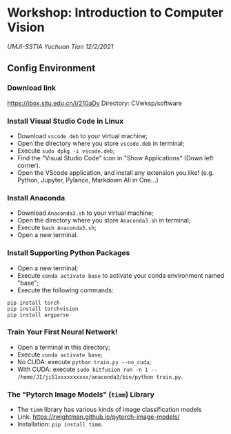 # Workshop: Introduction to Computer Vision
*UMJI-SSTIA Yuchuan Tian 12/2/2021*

## Config Environment
### Download link
https://jbox.sjtu.edu.cn/l/210aDv
Directory: CVwksp/software

### Install Visual Studio Code in Linux
- Download ```vscode.deb``` to your virtual machine;
- Open the directory where you store ```vscode.deb``` in terminal;
- Execute ```sudo dpkg -i vscode.deb```;
- Find the "Visual Studio Code" icon in "Show Applications" (Down left corner).
- Open the VScode application, and install any extension you like! (e.g. Python, Jupyter, Pylance, Markdown All in One...)

### Install Anaconda
- Download ```Anaconda3.sh``` to your virtual machine;
- Open the directory where you store ```Anaconda3.sh``` in terminal;
- Execute ```bash Anaconda3.sh```;
- Open a new terminal.

### Install Supporting Python Packages
- Open a new terminal;
- Execute ```conda activate base``` to activate your conda environment named "base";
- Execute the following commands:
```
pip install torch
pip install torchvision
pip install argparse
```
### Train Your First Neural Network!
- Open a terminal in this directory;
- Execute ```conda activate base```;
- No CUDA: execute ```python train.py --no_cuda```;
- With CUDA: execute ```sudo bitfusion run -n 1 -- /home/JI/ji51xxxxxxxxxx/anaconda3/bin/python train.py```.

### The "Pytorch Image Models" (```timm```) Library
- The ```timm``` library has various kinds of image classification models
- Link: https://rwightman.github.io/pytorch-image-models/
- Installation: ```pip install timm```.